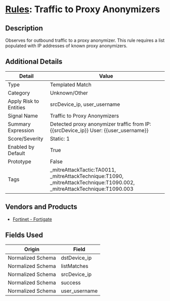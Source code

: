 # [Rules](README.md): Traffic to Proxy Anonymizers

## Description
Observes for outbound traffic to a proxy anonymizer. This rule requires a list populated with IP addresses of known proxy anonymizers.

## Additional Details
|Detail|Value|
|----|----|
|Type|Templated Match|
|Category|Unknown/Other|
|Apply Risk to Entities|srcDevice_ip, user_username|
|Signal Name|Traffic to Proxy Anonymizers|
|Summary Expression|Detected proxy anonymizer traffic from IP: {{srcDevice_ip}}  User: {{user_username}}|
|Score/Severity|Static: 1|
|Enabled by Default|True|
|Prototype|False|
|Tags|_mitreAttackTactic:TA0011, _mitreAttackTechnique:T1090, _mitreAttackTechnique:T1090.002, _mitreAttackTechnique:T1090.003|
## Vendors and Products
- [Fortinet - Fortigate](../products/c57e2c85-4fc1-4fb7-8fa1-dbc5235231ad.md)


## Fields Used

|Origin|Field|
|----|----|
|Normalized Schema|dstDevice_ip|
|Normalized Schema|listMatches|
|Normalized Schema|srcDevice_ip|
|Normalized Schema|success|
|Normalized Schema|user_username|


